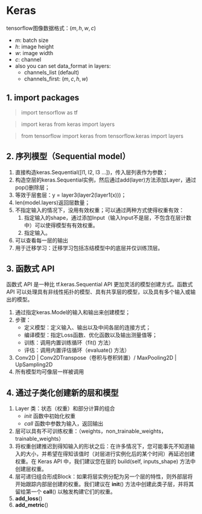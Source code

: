# Keras

tensorflow图像数据格式：$(m, h, w, c)$
- $m$: batch size
- $h$: image height
- $w$: image width
- $c$: channel
- also you can set data_format in layers:
    - channels_list (default)
    - channels_first: $(m, c, h, w)$

## 1. import packages
> import tensorflow as tf

> import keras
> from keras import layers

> from tensorflow import keras
> from tensorflow.keras import layers

## 2. 序列模型（Sequential model）
1. 直接构造keras.Sequential([l1, l2, l3 ...])，传入层列表作为参数；
1. 构造空层的keras.Sequential实例，然后通过add(layer)方法添加Layer，通过pop()删除层；
1. 等效于层套层：y = layer3(layer2(layer1(x)))；
1. len(model.layers)返回层数量；
1. 不指定输入的情况下，没用有效权重；可以通过两种方式使得权重有效：
    1. 指定输入的shape，通过添加Input（输入Input不是层，不包含在层计数中）可以使得模型有有效权重。
    2. 指定输入。
1. 可以查看每一层的输出
1. 用于迁移学习：迁移学习包括冻结模型中的底层并仅训练顶层。

## 3. 函数式 API
函数式 API 是一种比 tf.keras.Sequential API 更加灵活的模型创建方式。函数式 API 可以处理具有非线性拓扑的模型、具有共享层的模型，以及具有多个输入或输出的模型。
1. 通过指定keras.Model的输入和输出来创建模型；
1. 步骤：
    - 定义模型：定义输入、输出以及中间各层的连接方式；
    - 编译模型：指定Loss函数、优化函数以及输出测量值等；
    - 训练：调用内置训练循环（fit() 方法）
    - 评估：调用内置评估循环（evaluate() 方法）
1. Conv2D | Conv2DTranspose（卷积与卷积转置）/ MaxPooling2D | UpSampling2D
1. 所有模型均可像层一样被调用

## 4. 通过子类化创建新的层和模型
1. Layer 类：状态（权重）和部分计算的组合
    - _init_ 函数中初始化权重
    - _call_ 函数中参数为输入，返回输出
1. 层可以具有不可训练权重：（weights，non_trainable_weights，trainable_weights）    
1. 将权重创建推迟到得知输入的形状之后：在许多情况下，您可能事先不知道输入的大小，并希望在得知该值时（对层进行实例化后的某个时间）再延迟创建权重。在 Keras API 中，我们建议您在层的 build(self, inputs_shape) 方法中创建层权重。
1. 层可递归组合形成Block：如果将层实例分配为另一个层的特性，则外部层将开始跟踪内部层创建的权重。我们建议在 __init__() 方法中创建此类子层，并将其留给第一个 __call__() 以触发构建它们的权重。
1. __add_loss__()
1. __add_metric__()